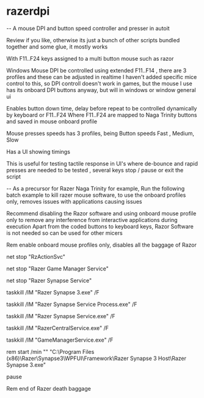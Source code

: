 # razerdpi
--
A mouse DPI and button speed controller and presser in autoit

Review if you like, otherwise its just a bunch of other scripts bundled together and some glue, it mostly works

With F11..F24 keys assigned to a multi button mouse such as razor

Windows Mouse DPI be controlled using extended F11..F14 , there are 3 profiles and these can be adjusted in realtime
I haven't added specific mice control to this, so DPI controll doesn't work in games, but the mouse I use has its onboard DPI buttons anyway, but will in windows or window general ui

Enables button down time, delay before repeat to be controlled dynamically by keyboard or F11..F24 
Where F11..F24 are mapped to Naga Trinity buttons and saved in mouse onboard profile

Mouse presses speeds has 3 profiles, being Button speeds Fast , Medium, Slow

Has a UI showing timings

This is useful for testing tactile response in UI's where de-bounce and rapid presses are needed to be tested , several keys stop / pause or exit the script

--
As a precursor for Razer Naga Trinity for example, 
Run the following batch example to kill razer mouse software, to use the onboard profiles only, removes issues with applications causing issues

Recommend disabling the Razor software and using onboard mouse profile only to remove any interference from interactive applications during execution
Apart from the coded buttons to keyboard keys, Razor Software is not needed so can be used for other micers

Rem enable onboard mouse profiles only, disables all the baggage of Razor

net stop "RzActionSvc"

net stop "Razer Game Manager Service"

net stop "Razer Synapse Service"

taskkill /IM "Razer Synapse 3.exe" /F

taskkill /IM "Razer Synapse Service Process.exe" /F

taskkill /IM "Razer Synapse Service.exe" /F

taskkill /IM "RazerCentralService.exe" /F

taskkill /IM "GameManagerService.exe" /F

rem start /min "" "C:\Program Files (x86)\Razer\Synapse3\WPFUI\Framework\Razer Synapse 3 Host\Razer Synapse 3.exe"

pause


Rem end of Razer death baggage

